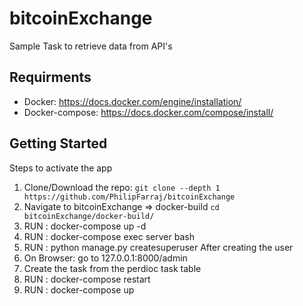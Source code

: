 # bitcoinExchange

Sample Task to retrieve data from API's

## Requirments
- Docker: https://docs.docker.com/engine/installation/
- Docker-compose: https://docs.docker.com/compose/install/

## Getting Started


Steps to activate the app
1. Clone/Download the repo:
`git clone --depth 1 https://github.com/PhilipFarraj/bitcoinExchange`
2. Navigate to bitcoinExchange => docker-build
`cd bitcoinExchange/docker-build/`
3. RUN : docker-compose up -d 
4. RUN : docker-compose exec server bash
5. RUN : python manage.py createsuperuser
After creating the user 
6. On Browser: go to 127.0.0.1:8000/admin
7. Create the task from the perdioc task table
8. RUN : docker-compose restart
9. RUN : docker-compose up
